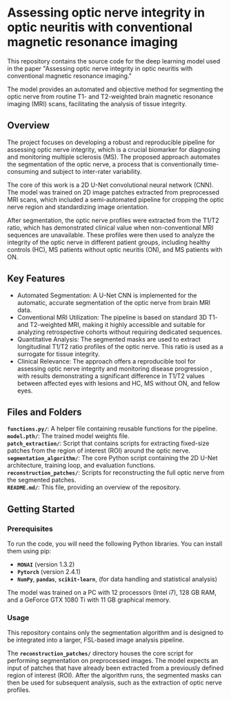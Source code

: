 # Assessing optic nerve integrity in optic neuritis with conventional magnetic resonance imaging
This repository contains the source code for the deep learning model used in the paper "Assessing optic nerve integrity in optic neuritis with conventional magnetic resonance imaging." 

The model provides an automated and objective method for segmenting the optic nerve from routine T1- and T2-weighted brain magnetic resonance imaging (MRI) scans, facilitating the analysis of tissue integrity.

## Overview
The project focuses on developing a robust and reproducible pipeline for assessing optic nerve integrity, which is a crucial biomarker for diagnosing and monitoring multiple sclerosis (MS). The proposed approach automates the segmentation of the optic nerve, a process that is conventionally time-consuming and subject to inter-rater variability.

The core of this work is a 2D U-Net convolutional neural network (CNN). The model was trained on 2D image patches extracted from preprocessed MRI scans, which included a semi-automated pipeline for cropping the optic nerve region and standardizing image orientation.

After segmentation, the optic nerve profiles were extracted from the T1/T2 ratio, which has demonstrated clinical value when non-conventional MRI sequences are unavailable. These profiles were then used to analyze the integrity of the optic nerve in different patient groups, including healthy controls (HC), MS patients without optic neuritis (ON), and MS patients with ON.

## Key Features
* Automated Segmentation: A U-Net CNN is implemented for the automatic, accurate segmentation of the optic nerve from brain MRI data.
* Conventional MRI Utilization: The pipeline is based on standard 3D T1- and T2-weighted MRI, making it highly accessible and suitable for analyzing retrospective cohorts without requiring dedicated sequences.
* Quantitative Analysis: The segmented masks are used to extract longitudinal T1/T2 ratio profiles of the optic nerve. This ratio is used as a surrogate for tissue integrity.
* Clinical Relevance: The approach offers a reproducible tool for assessing optic nerve integrity and monitoring disease progression , with results demonstrating a significant difference in T1/T2 values between affected eyes with lesions and HC, MS without ON, and fellow eyes.

## Files and Folders
**`functions.py/`**: A helper file containing reusable functions for the pipeline.  
**`model.pth/`**: The trained model weights file.  
**`patch_extraction/`**: Script that contains scripts for extracting fixed-size patches from the region of interest (ROI) around the optic nerve.  
**`segmentation_algorithm/`**: The core Python script containing the 2D U-Net architecture, training loop, and evaluation functions.  
**`reconstruction_patches/`**: Scripts for reconstructing the full optic nerve from the segmented patches.  
**`README.md/`**:  This file, providing an overview of the repository.  

## Getting Started
### Prerequisites
To run the code, you will need the following Python libraries. You can install them using pip:

* **`MONAI`** (version 1.3.2) 
* **`Pytorch`** (version 2.4.1) 
* **`NumPy`**, **`pandas`**, **`scikit-learn`**, (for data handling and statistical analysis)

The model was trained on a PC with 12 processors (Intel i7), 128 GB RAM, and a GeForce GTX 1080 Ti with 11 GB graphical memory.
### Usage
This repository contains only the segmentation algorithm and is designed to be integrated into a larger, FSL-based image analysis pipeline.

The **`reconstruction_patches/`** directory houses the core script for performing segmentation on preprocessed images. The model expects an input of patches that have already been extracted from a previously defined region of interest (ROI). After the algorithm runs, the segmented masks can then be used for subsequent analysis, such as the extraction of optic nerve profiles.
